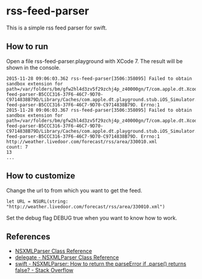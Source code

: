 # rss-feed-parser

This is a simple rss feed parser for swift.

## How to run
Open a file rss-feed-parser.playground with XCode 7. 
The result will be shown in the console.

```
2015-11-28 09:06:03.362 rss-feed-parser[3506:358095] Failed to obtain sandbox extension for path=/var/folders/bm/gfw2hl4d3zv5f29zchj4p_z40000gn/T/com.apple.dt.Xcode.pg/containers/com.apple.dt.playground.stub.iOS_Simulator.rss-feed-parser-B5CCC316-37F6-46C7-9D70-C9714838B79D/Library/Caches/com.apple.dt.playground.stub.iOS_Simulator.rss-feed-parser-B5CCC316-37F6-46C7-9D70-C9714838B79D. Errno:1
2015-11-28 09:06:03.367 rss-feed-parser[3506:358095] Failed to obtain sandbox extension for path=/var/folders/bm/gfw2hl4d3zv5f29zchj4p_z40000gn/T/com.apple.dt.Xcode.pg/containers/com.apple.dt.playground.stub.iOS_Simulator.rss-feed-parser-B5CCC316-37F6-46C7-9D70-C9714838B79D/Library/Caches/com.apple.dt.playground.stub.iOS_Simulator.rss-feed-parser-B5CCC316-37F6-46C7-9D70-C9714838B79D. Errno:1
http://weather.livedoor.com/forecast/rss/area/330010.xml
count: 7
13
...
```

## How to customize
Change the url to from which you want to get the feed.

```
let URL = NSURL(string: "http://weather.livedoor.com/forecast/rss/area/330010.xml")
```

Set the debug flag DEBUG true when you want to know how to work.

## References
* [NSXMLParser Class Reference](https://developer.apple.com/library/mac/documentation/Cocoa/Reference/Foundation/Classes/NSXMLParser_Class/)
* [delegate - NSXMLParser Class Reference](https://developer.apple.com/library/mac/documentation/Cocoa/Reference/Foundation/Classes/NSXMLParser_Class/#//apple_ref/occ/instp/NSXMLParser/delegate)
* [swift - NSXMLParser: How to return the parseError if .parse() returns false? - Stack Overflow](http://stackoverflow.com/questions/32038540/nsxmlparser-how-to-return-the-parseerror-if-parse-returns-false)
